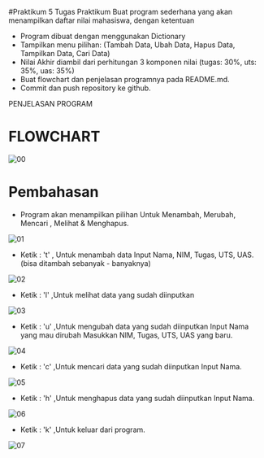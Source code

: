 #Praktikum 5
Tugas Praktikum Buat program sederhana yang akan menampilkan daftar nilai mahasiswa, dengan ketentuan
* Program dibuat dengan menggunakan Dictionary
* Tampilkan menu pilihan: (Tambah Data, Ubah Data, Hapus Data, Tampilkan Data, Cari Data)
* Nilai Akhir diambil dari perhitungan 3 komponen nilai (tugas: 30%, uts: 35%, uas: 35%)
* Buat flowchart dan penjelasan programnya pada README.md.
* Commit dan push repository ke github.

PENJELASAN PROGRAM

# FLOWCHART
![00](https://user-images.githubusercontent.com/56815154/70245208-4c48b780-17a8-11ea-8e38-fe893a67f90a.jpg)
# Pembahasan

- Program akan menampilkan pilihan Untuk Menambah, Merubah, Mencari , Melihat & Menghapus.

![01](https://user-images.githubusercontent.com/56815154/70245210-4d79e480-17a8-11ea-8703-141386a5b995.jpg)

- Ketik : 't' , Untuk menambah data
   Input Nama, NIM, Tugas, UTS, UAS. (bisa ditambah sebanyak - banyaknya)
   
![02](https://user-images.githubusercontent.com/56815154/70245211-4d79e480-17a8-11ea-9904-0233d0d3ef61.jpg)

- Ketik : 'l' ,Untuk melihat data yang sudah diinputkan

![03](https://user-images.githubusercontent.com/56815154/70245212-4d79e480-17a8-11ea-95b9-1c30b28e06d4.jpg)

- Ketik : 'u' ,Untuk mengubah data yang sudah diinputkan
  Input Nama yang mau dirubah
  Masukkan NIM, Tugas, UTS, UAS yang baru.
  
![04](https://user-images.githubusercontent.com/56815154/70245216-4e127b00-17a8-11ea-89dd-d1580ef8f6c9.jpg)

- Ketik : 'c' ,Untuk mencari data yang sudah diinputkan
  Input Nama.
  
![05](https://user-images.githubusercontent.com/56815154/70245217-4eab1180-17a8-11ea-9394-eda2057f780d.jpg)

- Ketik : 'h' ,Untuk menghapus data yang sudah diinputkan
  Input Nama.
  
![06](https://user-images.githubusercontent.com/56815154/70245218-4f43a800-17a8-11ea-91ce-7da94691fca0.jpg)

- Ketik : 'k' ,Untuk keluar dari program.

![07](https://user-images.githubusercontent.com/56815154/70245219-4fdc3e80-17a8-11ea-910a-d594f27dfd59.jpg)
